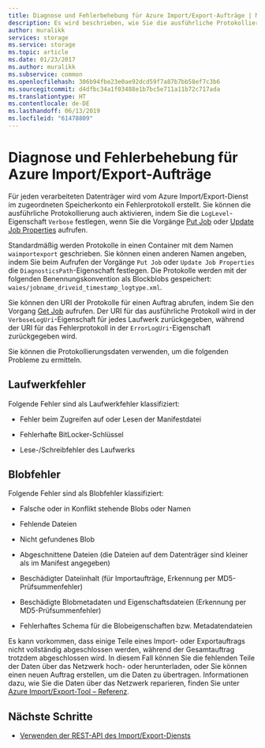 ```yaml
---
title: Diagnose und Fehlerbehebung für Azure Import/Export-Aufträge | Microsoft-Dokumentation
description: Es wird beschrieben, wie Sie die ausführliche Protokollierung für Aufträge des Microsoft Azure Import/Export-Diensts aktivieren.
author: muralikk
services: storage
ms.service: storage
ms.topic: article
ms.date: 01/23/2017
ms.author: muralikk
ms.subservice: common
ms.openlocfilehash: 306b94fbe23e0ae92dcd59f7a87b7bb58ef7c3b6
ms.sourcegitcommit: d4dfbc34a1f03488e1b7bc5e711a11b72c717ada
ms.translationtype: HT
ms.contentlocale: de-DE
ms.lasthandoff: 06/13/2019
ms.locfileid: "61478809"
---
```

# <a name="diagnostics-and-error-recovery-for-azure-importexport-jobs"></a>Diagnose und Fehlerbehebung für Azure Import/Export-Aufträge
Für jeden verarbeiteten Datenträger wird vom Azure Import/Export-Dienst im zugeordneten Speicherkonto ein Fehlerprotokoll erstellt. Sie können die ausführliche Protokollierung auch aktivieren, indem Sie die `LogLevel`-Eigenschaft `Verbose` festlegen, wenn Sie die Vorgänge [Put Job](/rest/api/storageimportexport/jobs) oder [Update Job Properties](/rest/api/storageimportexport/jobs) aufrufen.

 Standardmäßig werden Protokolle in einen Container mit dem Namen `waimportexport` geschrieben. Sie können einen anderen Namen angeben, indem Sie beim Aufrufen der Vorgänge `Put Job` oder `Update Job Properties` die `DiagnosticsPath`-Eigenschaft festlegen. Die Protokolle werden mit der folgenden Benennungskonvention als Blockblobs gespeichert: `waies/jobname_driveid_timestamp_logtype.xml`.

 Sie können den URI der Protokolle für einen Auftrag abrufen, indem Sie den Vorgang [Get Job](/rest/api/storageimportexport/jobs) aufrufen. Der URI für das ausführliche Protokoll wird in der `VerboseLogUri`-Eigenschaft für jedes Laufwerk zurückgegeben, während der URI für das Fehlerprotokoll in der `ErrorLogUri`-Eigenschaft zurückgegeben wird.

Sie können die Protokollierungsdaten verwenden, um die folgenden Probleme zu ermitteln.

## <a name="drive-errors"></a>Laufwerkfehler

Folgende Fehler sind als Laufwerkfehler klassifiziert:

-   Fehler beim Zugreifen auf oder Lesen der Manifestdatei

-   Fehlerhafte BitLocker-Schlüssel

-   Lese-/Schreibfehler des Laufwerks

## <a name="blob-errors"></a>Blobfehler

Folgende Fehler sind als Blobfehler klassifiziert:

-   Falsche oder in Konflikt stehende Blobs oder Namen

-   Fehlende Dateien

-   Nicht gefundenes Blob

-   Abgeschnittene Dateien (die Dateien auf dem Datenträger sind kleiner als im Manifest angegeben)

-   Beschädigter Dateiinhalt (für Importaufträge, Erkennung per MD5-Prüfsummenfehler)

-   Beschädigte Blobmetadaten und Eigenschaftsdateien (Erkennung per MD5-Prüfsummenfehler)

-   Fehlerhaftes Schema für die Blobeigenschaften bzw. Metadatendateien

Es kann vorkommen, dass einige Teile eines Import- oder Exportauftrags nicht vollständig abgeschlossen werden, während der Gesamtauftrag trotzdem abgeschlossen wird. In diesem Fall können Sie die fehlenden Teile der Daten über das Netzwerk hoch- oder herunterladen, oder Sie können einen neuen Auftrag erstellen, um die Daten zu übertragen. Informationen dazu, wie Sie die Daten über das Netzwerk reparieren, finden Sie unter [Azure Import/Export-Tool – Referenz](storage-import-export-tool-how-to-v1.md).

## <a name="next-steps"></a>Nächste Schritte

* [Verwenden der REST-API des Import/Export-Diensts](storage-import-export-using-the-rest-api.md)
